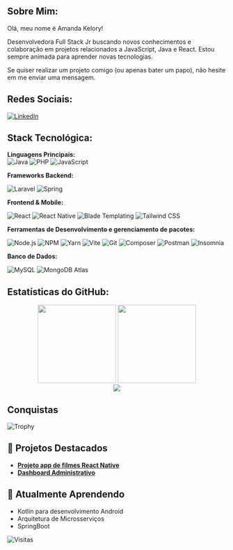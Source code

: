## Sobre Mim:

Olá, meu nome é Amanda Kelory!

Desenvolvedora Full Stack Jr buscando novos conhecimentos e colaboração em projetos relacionados a JavaScript, Java e React. Estou sempre animada para aprender novas tecnologias.

Se quiser realizar um projeto comigo (ou apenas bater um papo), não hesite em me enviar uma mensagem.

## Redes Sociais:

[![LinkedIn](https://img.shields.io/badge/LinkedIn-0077B5?style=for-the-badge&logo=linkedin&logoColor=white)](https://www.linkedin.com/in/amanda-kelory-a27a181b0/)

## Stack Tecnológica:

**Linguagens Principais:**  
![Java](https://img.shields.io/badge/Java-ED8B00?style=for-the-badge&logo=openjdk&logoColor=white)
![PHP](https://img.shields.io/badge/PHP-777BB4?style=for-the-badge&logo=php&logoColor=white)
![JavaScript](https://img.shields.io/badge/JavaScript-F7DF1E?style=for-the-badge&logo=javascript&logoColor=black)

**Frameworks Backend:**

![Laravel](https://img.shields.io/badge/Laravel-FF2D20?style=for-the-badge&logo=laravel&logoColor=white)
![Spring](https://img.shields.io/badge/Spring-6DB33F?style=for-the-badge&logo=spring&logoColor=white)

**Frontend & Mobile:**

![React](https://img.shields.io/badge/React-61DAFB?style=for-the-badge&logo=react&logoColor=black)
![React Native](https://img.shields.io/badge/React_Native-20232A?style=for-the-badge&logo=react&logoColor=61DAFB)
![Blade Templating](https://img.shields.io/badge/Blade_Templating-FF2D20?style=for-the-badge&logo=laravel&logoColor=white)
![Tailwind CSS](https://img.shields.io/badge/Tailwind_CSS-38B2AC?style=for-the-badge&logo=tailwind-css&logoColor=white)

**Ferramentas de Desenvolvimento e gerenciamento de pacotes:**

![Node.js](https://img.shields.io/badge/Node.js-339933?style=for-the-badge&logo=nodedotjs&logoColor=white)
![NPM](https://img.shields.io/badge/npm-CB3837?style=for-the-badge&logo=npm&logoColor=white)
![Yarn](https://img.shields.io/badge/Yarn-2C8EBB?style=for-the-badge&logo=yarn&logoColor=white)
![Vite](https://img.shields.io/badge/Vite-B73BFE?style=for-the-badge&logo=vite&logoColor=FFD62E)
![Git](https://img.shields.io/badge/Git-F05032?style=for-the-badge&logo=git&logoColor=white)
![Composer](https://img.shields.io/badge/Composer-885630?style=for-the-badge&logo=composer&logoColor=white)
![Postman](https://img.shields.io/badge/Postman-FF6C37?style=for-the-badge&logo=postman&logoColor=white)
![Insomnia](https://img.shields.io/badge/Insomnia-5849BE?style=for-the-badge&logo=insomnia&logoColor=white)

**Banco de Dados:**

![MySQL](https://img.shields.io/badge/MySQL-005C84?style=for-the-badge&logo=mysql&logoColor=white)
![MongoDB Atlas](https://img.shields.io/badge/MongoDB_Atlas-47A248?style=for-the-badge&logo=mongodb&logoColor=white)

## Estatísticas do GitHub:
<div align="center">
  <img height="180em" src="https://github-readme-stats.vercel.app/api?username=BlaackMind&show_icons=true&theme=dracula&include_all_commits=true&count_private=true&hide_border=true"/>
  <img height="180em" src="https://github-readme-stats.vercel.app/api/top-langs/?username=BlaackMind&layout=compact&langs_count=6&theme=dracula&hide_border=true"/>
</div>

<div align="center">
  <img src="https://github-readme-streak-stats.herokuapp.com/?user=BlaackMind&theme=dracula&hide_border=true"/>
</div>

## Conquistas
![Trophy](https://github-profile-trophy.vercel.app/?username=BlaackMind&theme=dracula&row=1&margin-w=15&margin-h=15)

## 📌 Projetos Destacados
- [**Projeto app de filmes React Native**](https://github.com/Blaackmind/EasyMovie)
- [**Dashboard Administrativo**](https://github.com/Blaackmind/dashboard_enki)

## 🌱 Atualmente Aprendendo
- Kotlin para desenvolvimento Android
- Arquitetura de Microsserviços
- SpringBoot

![Visitas](https://komarev.com/ghpvc/?username=BlaackMind&color=blueviolet&style=flat-square)
